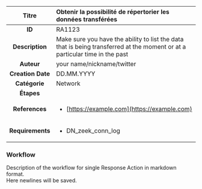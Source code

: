 | Titre                       | Obtenir la possibilité de répertorier les données transférées         |
|:---------------------------:|:--------------------|
| **ID**                      | RA1123            |
| **Description**             | Make sure you have the ability to list the data that is being transferred at the moment or at a particular time in the past   |
| **Auteur**                  | your name/nickname/twitter        |
| **Creation Date**           | DD.MM.YYYY |
| **Catégorie**                | Network      |
| **Étapes**                   || 
| **References** |<ul><li>[https://example.com](https://example.com)</li></ul>|
| **Requirements** |<ul><li>DN_zeek_conn_log</li></ul>|

### Workflow

Description of the workflow for single Response Action in markdown format.  
Here newlines will be saved.
